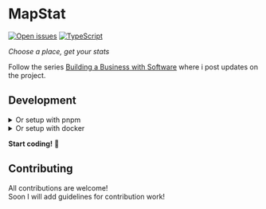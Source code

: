 # MapStat

[![Open issues][issues-badge]][issues-url]
[![TypeScript][typescript-badge]][typescript-url]



_Choose a place, get your stats_

Follow the series [Building a Business with Software](https://dev.to/caiocampoos/series/23821) where i post updates on the project.

## Development


<details>
<summary>Or setup with pnpm</summary>
Clone this repo on your machine, navigate to its location in the terminal and run:

```bash
pnpm install
pnpm run dev
```
</details>

<details>
<summary>Or setup with docker</summary>
Install docker and docker-compose, clone this repo on your machine, navigate to its location in the terminal and run:

```bash
docker-compose up -d
```

</details>

**Start coding!** 🎉


## Contributing

All contributions are welcome!  
Soon I will add guidelines for contribution work!

[issues-badge]: https://img.shields.io/github/issues/caiocampoos/mapstat
[issues-url]: https://github.com/caiocampoos/mapstat/issues
[typescript-badge]: https://badges.frapsoft.com/typescript/code/typescript.svg?v=101
[typescript-url]: https://github.com/microsoft/TypeScript
